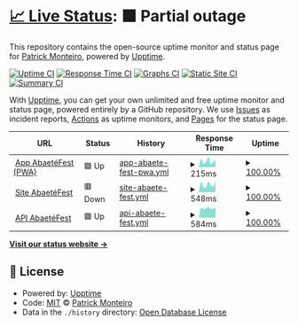 # [📈 Live Status](https://patrickmonteiro.github.io/upptime): <!--live status--> **🟧 Partial outage**

This repository contains the open-source uptime monitor and status page for [Patrick Monteiro](https://www.youtube.com/c/PatrickMonteiroEng), powered by [Upptime](https://github.com/upptime/upptime).

[![Uptime CI](https://github.com/patrickmonteiro/upptime/workflows/Uptime%20CI/badge.svg)](https://github.com/patrickmonteiro/upptime/actions?query=workflow%3A%22Uptime+CI%22)
[![Response Time CI](https://github.com/patrickmonteiro/upptime/workflows/Response%20Time%20CI/badge.svg)](https://github.com/patrickmonteiro/upptime/actions?query=workflow%3A%22Response+Time+CI%22)
[![Graphs CI](https://github.com/patrickmonteiro/upptime/workflows/Graphs%20CI/badge.svg)](https://github.com/patrickmonteiro/upptime/actions?query=workflow%3A%22Graphs+CI%22)
[![Static Site CI](https://github.com/patrickmonteiro/upptime/workflows/Static%20Site%20CI/badge.svg)](https://github.com/patrickmonteiro/upptime/actions?query=workflow%3A%22Static+Site+CI%22)
[![Summary CI](https://github.com/patrickmonteiro/upptime/workflows/Summary%20CI/badge.svg)](https://github.com/patrickmonteiro/upptime/actions?query=workflow%3A%22Summary+CI%22)

With [Upptime](https://upptime.js.org), you can get your own unlimited and free uptime monitor and status page, powered entirely by a GitHub repository. We use [Issues](https://github.com/patrickmonteiro/upptime/issues) as incident reports, [Actions](https://github.com/patrickmonteiro/upptime/actions) as uptime monitors, and [Pages](https://patrickmonteiro.github.io/upptime) for the status page.

<!--start: status pages-->
<!-- This summary is generated by Upptime (https://github.com/upptime/upptime) -->
<!-- Do not edit this manually, your changes will be overwritten -->
<!-- prettier-ignore -->
| URL | Status | History | Response Time | Uptime |
| --- | ------ | ------- | ------------- | ------ |
| <img alt="" src="https://icons.duckduckgo.com/ip3/app.abaetefest.com.br.ico" height="13"> [App AbaetéFest (PWA)](https://app.abaetefest.com.br/#/) | 🟩 Up | [app-abaete-fest-pwa.yml](https://github.com/patrickmonteiro/upptime/commits/HEAD/history/app-abaete-fest-pwa.yml) | <details><summary><img alt="Response time graph" src="./graphs/app-abaete-fest-pwa/response-time-week.png" height="20"> 215ms</summary><br><a href="https://patrickmonteiro.github.io/upptime/history/app-abaete-fest-pwa"><img alt="Response time 257" src="https://img.shields.io/endpoint?url=https%3A%2F%2Fraw.githubusercontent.com%2Fpatrickmonteiro%2Fupptime%2FHEAD%2Fapi%2Fapp-abaete-fest-pwa%2Fresponse-time.json"></a><br><a href="https://patrickmonteiro.github.io/upptime/history/app-abaete-fest-pwa"><img alt="24-hour response time 264" src="https://img.shields.io/endpoint?url=https%3A%2F%2Fraw.githubusercontent.com%2Fpatrickmonteiro%2Fupptime%2FHEAD%2Fapi%2Fapp-abaete-fest-pwa%2Fresponse-time-day.json"></a><br><a href="https://patrickmonteiro.github.io/upptime/history/app-abaete-fest-pwa"><img alt="7-day response time 215" src="https://img.shields.io/endpoint?url=https%3A%2F%2Fraw.githubusercontent.com%2Fpatrickmonteiro%2Fupptime%2FHEAD%2Fapi%2Fapp-abaete-fest-pwa%2Fresponse-time-week.json"></a><br><a href="https://patrickmonteiro.github.io/upptime/history/app-abaete-fest-pwa"><img alt="30-day response time 248" src="https://img.shields.io/endpoint?url=https%3A%2F%2Fraw.githubusercontent.com%2Fpatrickmonteiro%2Fupptime%2FHEAD%2Fapi%2Fapp-abaete-fest-pwa%2Fresponse-time-month.json"></a><br><a href="https://patrickmonteiro.github.io/upptime/history/app-abaete-fest-pwa"><img alt="1-year response time 257" src="https://img.shields.io/endpoint?url=https%3A%2F%2Fraw.githubusercontent.com%2Fpatrickmonteiro%2Fupptime%2FHEAD%2Fapi%2Fapp-abaete-fest-pwa%2Fresponse-time-year.json"></a></details> | <details><summary><a href="https://patrickmonteiro.github.io/upptime/history/app-abaete-fest-pwa">100.00%</a></summary><a href="https://patrickmonteiro.github.io/upptime/history/app-abaete-fest-pwa"><img alt="All-time uptime 100.00%" src="https://img.shields.io/endpoint?url=https%3A%2F%2Fraw.githubusercontent.com%2Fpatrickmonteiro%2Fupptime%2FHEAD%2Fapi%2Fapp-abaete-fest-pwa%2Fuptime.json"></a><br><a href="https://patrickmonteiro.github.io/upptime/history/app-abaete-fest-pwa"><img alt="24-hour uptime 100.00%" src="https://img.shields.io/endpoint?url=https%3A%2F%2Fraw.githubusercontent.com%2Fpatrickmonteiro%2Fupptime%2FHEAD%2Fapi%2Fapp-abaete-fest-pwa%2Fuptime-day.json"></a><br><a href="https://patrickmonteiro.github.io/upptime/history/app-abaete-fest-pwa"><img alt="7-day uptime 100.00%" src="https://img.shields.io/endpoint?url=https%3A%2F%2Fraw.githubusercontent.com%2Fpatrickmonteiro%2Fupptime%2FHEAD%2Fapi%2Fapp-abaete-fest-pwa%2Fuptime-week.json"></a><br><a href="https://patrickmonteiro.github.io/upptime/history/app-abaete-fest-pwa"><img alt="30-day uptime 100.00%" src="https://img.shields.io/endpoint?url=https%3A%2F%2Fraw.githubusercontent.com%2Fpatrickmonteiro%2Fupptime%2FHEAD%2Fapi%2Fapp-abaete-fest-pwa%2Fuptime-month.json"></a><br><a href="https://patrickmonteiro.github.io/upptime/history/app-abaete-fest-pwa"><img alt="1-year uptime 100.00%" src="https://img.shields.io/endpoint?url=https%3A%2F%2Fraw.githubusercontent.com%2Fpatrickmonteiro%2Fupptime%2FHEAD%2Fapi%2Fapp-abaete-fest-pwa%2Fuptime-year.json"></a></details>
| <img alt="" src="https://icons.duckduckgo.com/ip3/abaetefest.com.br.ico" height="13"> [Site AbaetéFest](https://abaetefest.com.br/) | 🟥 Down | [site-abaete-fest.yml](https://github.com/patrickmonteiro/upptime/commits/HEAD/history/site-abaete-fest.yml) | <details><summary><img alt="Response time graph" src="./graphs/site-abaete-fest/response-time-week.png" height="20"> 548ms</summary><br><a href="https://patrickmonteiro.github.io/upptime/history/site-abaete-fest"><img alt="Response time 318" src="https://img.shields.io/endpoint?url=https%3A%2F%2Fraw.githubusercontent.com%2Fpatrickmonteiro%2Fupptime%2FHEAD%2Fapi%2Fsite-abaete-fest%2Fresponse-time.json"></a><br><a href="https://patrickmonteiro.github.io/upptime/history/site-abaete-fest"><img alt="24-hour response time 1449" src="https://img.shields.io/endpoint?url=https%3A%2F%2Fraw.githubusercontent.com%2Fpatrickmonteiro%2Fupptime%2FHEAD%2Fapi%2Fsite-abaete-fest%2Fresponse-time-day.json"></a><br><a href="https://patrickmonteiro.github.io/upptime/history/site-abaete-fest"><img alt="7-day response time 548" src="https://img.shields.io/endpoint?url=https%3A%2F%2Fraw.githubusercontent.com%2Fpatrickmonteiro%2Fupptime%2FHEAD%2Fapi%2Fsite-abaete-fest%2Fresponse-time-week.json"></a><br><a href="https://patrickmonteiro.github.io/upptime/history/site-abaete-fest"><img alt="30-day response time 352" src="https://img.shields.io/endpoint?url=https%3A%2F%2Fraw.githubusercontent.com%2Fpatrickmonteiro%2Fupptime%2FHEAD%2Fapi%2Fsite-abaete-fest%2Fresponse-time-month.json"></a><br><a href="https://patrickmonteiro.github.io/upptime/history/site-abaete-fest"><img alt="1-year response time 318" src="https://img.shields.io/endpoint?url=https%3A%2F%2Fraw.githubusercontent.com%2Fpatrickmonteiro%2Fupptime%2FHEAD%2Fapi%2Fsite-abaete-fest%2Fresponse-time-year.json"></a></details> | <details><summary><a href="https://patrickmonteiro.github.io/upptime/history/site-abaete-fest">100.00%</a></summary><a href="https://patrickmonteiro.github.io/upptime/history/site-abaete-fest"><img alt="All-time uptime 99.99%" src="https://img.shields.io/endpoint?url=https%3A%2F%2Fraw.githubusercontent.com%2Fpatrickmonteiro%2Fupptime%2FHEAD%2Fapi%2Fsite-abaete-fest%2Fuptime.json"></a><br><a href="https://patrickmonteiro.github.io/upptime/history/site-abaete-fest"><img alt="24-hour uptime 99.99%" src="https://img.shields.io/endpoint?url=https%3A%2F%2Fraw.githubusercontent.com%2Fpatrickmonteiro%2Fupptime%2FHEAD%2Fapi%2Fsite-abaete-fest%2Fuptime-day.json"></a><br><a href="https://patrickmonteiro.github.io/upptime/history/site-abaete-fest"><img alt="7-day uptime 100.00%" src="https://img.shields.io/endpoint?url=https%3A%2F%2Fraw.githubusercontent.com%2Fpatrickmonteiro%2Fupptime%2FHEAD%2Fapi%2Fsite-abaete-fest%2Fuptime-week.json"></a><br><a href="https://patrickmonteiro.github.io/upptime/history/site-abaete-fest"><img alt="30-day uptime 100.00%" src="https://img.shields.io/endpoint?url=https%3A%2F%2Fraw.githubusercontent.com%2Fpatrickmonteiro%2Fupptime%2FHEAD%2Fapi%2Fsite-abaete-fest%2Fuptime-month.json"></a><br><a href="https://patrickmonteiro.github.io/upptime/history/site-abaete-fest"><img alt="1-year uptime 99.99%" src="https://img.shields.io/endpoint?url=https%3A%2F%2Fraw.githubusercontent.com%2Fpatrickmonteiro%2Fupptime%2FHEAD%2Fapi%2Fsite-abaete-fest%2Fuptime-year.json"></a></details>
| <img alt="" src="https://icons.duckduckgo.com/ip3/polished-snowflake-9723.fly.dev.ico" height="13"> [API AbaetéFest](https://polished-snowflake-9723.fly.dev/api/events) | 🟩 Up | [api-abaete-fest.yml](https://github.com/patrickmonteiro/upptime/commits/HEAD/history/api-abaete-fest.yml) | <details><summary><img alt="Response time graph" src="./graphs/api-abaete-fest/response-time-week.png" height="20"> 584ms</summary><br><a href="https://patrickmonteiro.github.io/upptime/history/api-abaete-fest"><img alt="Response time 1028" src="https://img.shields.io/endpoint?url=https%3A%2F%2Fraw.githubusercontent.com%2Fpatrickmonteiro%2Fupptime%2FHEAD%2Fapi%2Fapi-abaete-fest%2Fresponse-time.json"></a><br><a href="https://patrickmonteiro.github.io/upptime/history/api-abaete-fest"><img alt="24-hour response time 601" src="https://img.shields.io/endpoint?url=https%3A%2F%2Fraw.githubusercontent.com%2Fpatrickmonteiro%2Fupptime%2FHEAD%2Fapi%2Fapi-abaete-fest%2Fresponse-time-day.json"></a><br><a href="https://patrickmonteiro.github.io/upptime/history/api-abaete-fest"><img alt="7-day response time 584" src="https://img.shields.io/endpoint?url=https%3A%2F%2Fraw.githubusercontent.com%2Fpatrickmonteiro%2Fupptime%2FHEAD%2Fapi%2Fapi-abaete-fest%2Fresponse-time-week.json"></a><br><a href="https://patrickmonteiro.github.io/upptime/history/api-abaete-fest"><img alt="30-day response time 754" src="https://img.shields.io/endpoint?url=https%3A%2F%2Fraw.githubusercontent.com%2Fpatrickmonteiro%2Fupptime%2FHEAD%2Fapi%2Fapi-abaete-fest%2Fresponse-time-month.json"></a><br><a href="https://patrickmonteiro.github.io/upptime/history/api-abaete-fest"><img alt="1-year response time 1028" src="https://img.shields.io/endpoint?url=https%3A%2F%2Fraw.githubusercontent.com%2Fpatrickmonteiro%2Fupptime%2FHEAD%2Fapi%2Fapi-abaete-fest%2Fresponse-time-year.json"></a></details> | <details><summary><a href="https://patrickmonteiro.github.io/upptime/history/api-abaete-fest">100.00%</a></summary><a href="https://patrickmonteiro.github.io/upptime/history/api-abaete-fest"><img alt="All-time uptime 99.96%" src="https://img.shields.io/endpoint?url=https%3A%2F%2Fraw.githubusercontent.com%2Fpatrickmonteiro%2Fupptime%2FHEAD%2Fapi%2Fapi-abaete-fest%2Fuptime.json"></a><br><a href="https://patrickmonteiro.github.io/upptime/history/api-abaete-fest"><img alt="24-hour uptime 100.00%" src="https://img.shields.io/endpoint?url=https%3A%2F%2Fraw.githubusercontent.com%2Fpatrickmonteiro%2Fupptime%2FHEAD%2Fapi%2Fapi-abaete-fest%2Fuptime-day.json"></a><br><a href="https://patrickmonteiro.github.io/upptime/history/api-abaete-fest"><img alt="7-day uptime 100.00%" src="https://img.shields.io/endpoint?url=https%3A%2F%2Fraw.githubusercontent.com%2Fpatrickmonteiro%2Fupptime%2FHEAD%2Fapi%2Fapi-abaete-fest%2Fuptime-week.json"></a><br><a href="https://patrickmonteiro.github.io/upptime/history/api-abaete-fest"><img alt="30-day uptime 100.00%" src="https://img.shields.io/endpoint?url=https%3A%2F%2Fraw.githubusercontent.com%2Fpatrickmonteiro%2Fupptime%2FHEAD%2Fapi%2Fapi-abaete-fest%2Fuptime-month.json"></a><br><a href="https://patrickmonteiro.github.io/upptime/history/api-abaete-fest"><img alt="1-year uptime 99.96%" src="https://img.shields.io/endpoint?url=https%3A%2F%2Fraw.githubusercontent.com%2Fpatrickmonteiro%2Fupptime%2FHEAD%2Fapi%2Fapi-abaete-fest%2Fuptime-year.json"></a></details>

<!--end: status pages-->

[**Visit our status website →**](https://patrickmonteiro.github.io/upptime)

## 📄 License

- Powered by: [Upptime](https://github.com/upptime/upptime)
- Code: [MIT](./LICENSE) © [Patrick Monteiro](https://www.youtube.com/c/PatrickMonteiroEng)
- Data in the `./history` directory: [Open Database License](https://opendatacommons.org/licenses/odbl/1-0/)
